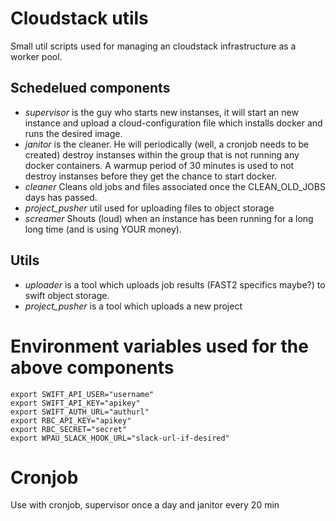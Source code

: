 # Cloudstack utils
Small util scripts used for managing an cloudstack infrastructure as a worker pool.

## Schedelued components
- *supervisor* is the guy who starts new instanses, it will start an new instance and upload a cloud-configuration file which installs docker and runs the desired image.
- *janitor* is the cleaner. He will periodically (well, a cronjob needs to be created) destroy instanses within the group that is not running any docker containers. A warmup period of 30 minutes is used to not destroy instanses before they get the chance to start docker.
- *cleaner* Cleans old jobs and files associated once the CLEAN_OLD_JOBS days has passed.
- *project_pusher* util used for uploading files to object storage
- *screamer* Shouts (loud) when an instance has been running for a long long time (and is using YOUR money).

## Utils
- *uploader* is a tool which uploads job results (FAST2 specifics maybe?) to swift object storage.
- *project_pusher* is a tool which uploads a new project

# Environment variables used for the above components
```
export SWIFT_API_USER="username"
export SWIFT_API_KEY="apikey"
export SWIFT_AUTH_URL="authurl"
export RBC_API_KEY="apikey"
export RBC_SECRET="secret"
export WPAU_SLACK_HOOK_URL="slack-url-if-desired"
```

# Cronjob
Use with cronjob, supervisor once a day and janitor every 20 min
